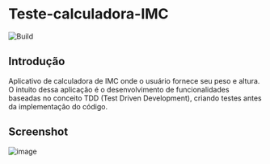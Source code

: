 # Teste-calculadora-IMC
![Build](https://img.shields.io/static/v1?label=Versão&message=1.0&color=green) <br>

## Introdução
Aplicativo de calculadora de IMC onde o usuário fornece seu peso e altura. O intuito dessa aplicação é o desenvolvimento de funcionalidades baseadas no conceito TDD (Test Driven Development), criando testes antes da implementação do código.

## Screenshot
![image](https://user-images.githubusercontent.com/67007295/199857635-f1278c64-4b3c-4128-9fd0-331f77ba34bb.png)
